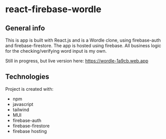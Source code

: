 # react-firebase-wordle

## General info

This is app is built with React.js and is a Wordle clone, using firebase-auth and firebase-firestore. The app is hosted using firebase. All business logic for the checking/verifying word input is my own.

Still in progress, but live version here: https://wordle-1a9cb.web.app

## Technologies

Project is created with:

- npm
- javascript
- tailwind
- MUI
- firebase-auth
- firebase-firestore
- firebase hosting
